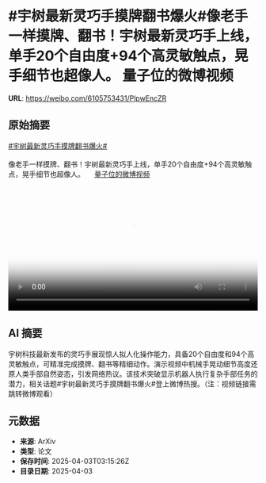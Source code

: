 # #宇树最新灵巧手摸牌翻书爆火#像老手一样摸牌、翻书！宇树最新灵巧手上线，单手20个自由度+94个高灵敏触点，晃手细节也超像人。 量子位的微博视频

**URL**: https://weibo.com/6105753431/PlpwEncZR

## 原始摘要

<a href="https://m.weibo.cn/search?containerid=231522type%3D1%26t%3D10%26q%3D%23%E5%AE%87%E6%A0%91%E6%9C%80%E6%96%B0%E7%81%B5%E5%B7%A7%E6%89%8B%E6%91%B8%E7%89%8C%E7%BF%BB%E4%B9%A6%E7%88%86%E7%81%AB%23&amp;extparam=%23%E5%AE%87%E6%A0%91%E6%9C%80%E6%96%B0%E7%81%B5%E5%B7%A7%E6%89%8B%E6%91%B8%E7%89%8C%E7%BF%BB%E4%B9%A6%E7%88%86%E7%81%AB%23" data-hide=""><span class="surl-text">#宇树最新灵巧手摸牌翻书爆火#</span></a><br><br>像老手一样摸牌、翻书！宇树最新灵巧手上线，单手20个自由度+94个高灵敏触点，晃手细节也超像人。 <a href="https://video.weibo.com/show?fid=1034:5151029340340280" data-hide=""><span class="url-icon"><img style="width: 1rem;height: 1rem" src="https://h5.sinaimg.cn/upload/2015/09/25/3/timeline_card_small_video_default.png" referrerpolicy="no-referrer"></span><span class="surl-text">量子位的微博视频</span></a> <br clear="both"><div style="clear: both"></div><video controls="controls" poster="https://tvax3.sinaimg.cn/orj480/006Fd7o3ly1i02ko5nvsoj30u01hcjte.jpg" style="width: 100%"><source src="https://f.video.weibocdn.com/o0/f8YOC2fUlx08n9UGJjmM01041200fgVp0E010.mp4?label=mp4_720p&amp;template=720x1280.24.0&amp;ori=0&amp;ps=1CwnkDw1GXwCQx&amp;Expires=1743653685&amp;ssig=YQPBn0vHYG&amp;KID=unistore,video"><source src="https://f.video.weibocdn.com/o0/A6jz0qQ3lx08n9UG56Ig010412009fze0E010.mp4?label=mp4_hd&amp;template=540x960.24.0&amp;ori=0&amp;ps=1CwnkDw1GXwCQx&amp;Expires=1743653685&amp;ssig=K7Oeq22ziu&amp;KID=unistore,video"><source src="https://f.video.weibocdn.com/o0/OW1V56uplx08n9UFWi6I010412005g720E010.mp4?label=mp4_ld&amp;template=360x640.24.0&amp;ori=0&amp;ps=1CwnkDw1GXwCQx&amp;Expires=1743653685&amp;ssig=GAXhT09gvz&amp;KID=unistore,video"><p>视频无法显示，请前往<a href="https://video.weibo.com/show?fid=1034%3A5151029340340280" target="_blank" rel="noopener noreferrer">微博视频</a>观看。</p></video>

## AI 摘要

宇树科技最新发布的灵巧手展现惊人拟人化操作能力，具备20个自由度和94个高灵敏触点，可精准完成摸牌、翻书等精细动作。演示视频中机械手晃动细节高度还原人类手部自然姿态，引发网络热议。该技术突破显示机器人执行复杂手部任务的潜力，相关话题#宇树最新灵巧手摸牌翻书爆火#登上微博热搜。（注：视频链接需跳转微博观看）

## 元数据

- **来源**: ArXiv
- **类型**: 论文
- **保存时间**: 2025-04-03T03:15:26Z
- **目录日期**: 2025-04-03
